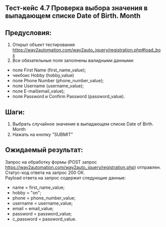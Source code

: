 ## Тест-кейс 4.7 Проверка выбора значения в выпадающем списке Date of Birth. Month

## Предусловия:
1. Открыт объект тестирования
https://way2automation.com/way2auto_jquery/registration.php#load_box
2. Все обязательные поля заполнены валидными данными:
 - поле First Name (first_name_value);
 - чекбокс Hobby (hobby_value)
 - поле Phone Number (phone_number_value);
 - поле Username (username_value);
 - поле E-mail(email_value);
 - поля Password и Confirm Password (password_value).

## Шаги:
1. Выбрать случайное значение в выпадающем списке Date of Birth. Month
2. Нажать на кнопку "SUBMIT"

## Ожидаемый результат:
Запрос на обработку формы (POST запрос https://way2automation.com/way2auto_jquery/registration.php) отправлен.  
Статус-код ответа на запрос 200 ОК.  
Payload ответа на запрос содержит следующие данные:
 - name = first_name_value;
 - hobby = "on";
 - phone = phone_number_value;
 - username = username_value;
 - email = email_value;
 - password = password_value;
 - c_password = password_value.











